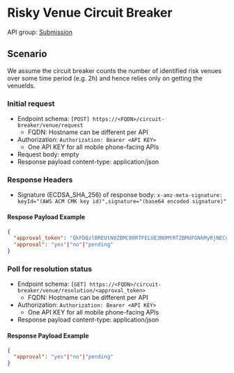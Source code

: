 # Risky Venue Circuit Breaker

API group: [Submission](../guidebook.md#system-apis-and-interfaces)

## Scenario

We assume the circuit breaker counts the number of identified risk venues over some time period (e.g. 2h) and hence relies only on getting the venueIds.

### Initial request

- Endpoint schema: ```[POST] https://<FQDN>/circuit-breaker/venue/request```
    - FQDN: Hostname can be different per API
- Authorization: ```Authorization: Bearer <API KEY>```
    - One API KEY for all mobile phone-facing APIs
- Request body: empty
- Response payload content-type: application/json

### Response Headers
- Signature (ECDSA_SHA_256) of response body: ```x-amz-meta-signature: keyId="(AWS ACM CMK key id)",signature="(base64 encoded signature)"```

#### Respose Payload Example

```json
{
  "approval_token": "QkFDQzlBREUtN0ZBMC00RTFELUE3NUMtRTZBMUFGNkMyRjNECg",
  "approval": "yes"|"no"|"pending"  
}
```

### Poll for resolution status

- Endpoint schema: ```[GET] https://<FQDN>/circuit-breaker/venue/resolution/<approval_token>```
    - FQDN: Hostname can be different per API
- Authorization: ```Authorization: Bearer <API KEY>```
    - One API KEY for all mobile phone-facing APIs
- Response payload content-type: application/json

#### Response Payload Example

```json
{
  "approval": "yes"|"no"|"pending"
}
```
